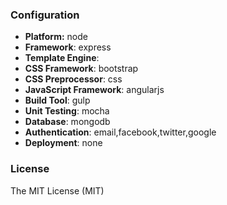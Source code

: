 ### Configuration
- **Platform:** node
- **Framework**: express
- **Template Engine**: 
- **CSS Framework**: bootstrap
- **CSS Preprocessor**: css
- **JavaScript Framework**: angularjs
- **Build Tool**: gulp
- **Unit Testing**: mocha
- **Database**: mongodb
- **Authentication**: email,facebook,twitter,google
- **Deployment**: none

### License
The MIT License (MIT)

